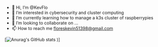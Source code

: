 - 👋 Hi, I’m @KevFlo
- 👀 I’m interested in cybersecurity and cluster computing
- 🌱 I’m currently learning how to manage a k3s cluster of raspberrypies
- 💞️ I’m looking to collaborate on ...
- 📫 How to reach me floreskevin51398@gmail.com

[![Anurag's GitHub stats](https://github-readme-stats-kevflo.vercel.app/api?username=KevFlo&hide=stars)
)]


<!---
KevFlo/KevFlo is a ✨ special ✨ repository because its `README.md` (this file) appears on your GitHub profile.
You can click the Preview link to take a look at your changes.
--->
